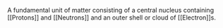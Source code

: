 A fundamental unit of matter consisting of a central nucleus containing [[Protons]] and [[Neutrons]] and an outer shell or cloud of [[Electron]]s.
